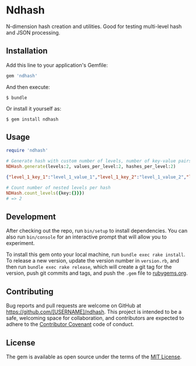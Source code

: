 # Ndhash

N-dimension hash creation and utilities. Good for testing multi-level hash and JSON processing.

## Installation

Add this line to your application's Gemfile:

```ruby
gem 'ndhash'
```

And then execute:

    $ bundle

Or install it yourself as:

    $ gem install ndhash

## Usage

```ruby
require 'ndhash'

# Generate hash with custom number of levels, number of key-value pairs and hashes per level
NDHash.generate(levels:2, values_per_level:2, hashes_per_level:2)
```

```json
{"level_1_key_1":"level_1_value_1","level_1_key_2":"level_1_value_2","level_1_pointer_1":{"level_2_key_1":"level_2_value_1","level_2_key_2":"level_2_value_2"},"level_1_pointer_2":{"level_2_key_1":"level_2_value_1","level_2_key_2":"level_2_value_2"}}
```

```ruby
# Count number of nested levels per hash
NDHash.count_levels({key:{}}})
# => 2
```

## Development

After checking out the repo, run `bin/setup` to install dependencies. You can also run `bin/console` for an interactive prompt that will allow you to experiment.

To install this gem onto your local machine, run `bundle exec rake install`. To release a new version, update the version number in `version.rb`, and then run `bundle exec rake release`, which will create a git tag for the version, push git commits and tags, and push the `.gem` file to [rubygems.org](https://rubygems.org).

## Contributing

Bug reports and pull requests are welcome on GitHub at https://github.com/[USERNAME]/ndhash. This project is intended to be a safe, welcoming space for collaboration, and contributors are expected to adhere to the [Contributor Covenant](http://contributor-covenant.org) code of conduct.


## License

The gem is available as open source under the terms of the [MIT License](http://opensource.org/licenses/MIT).

